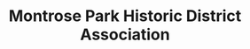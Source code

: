 ---
layout: repo
title: "Montrose Park Historic District Association"
id: 12879
permalink: repos/12879/
---